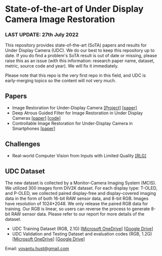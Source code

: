 # State-of-the-art of Under Display Camera Image Restoration

### LAST UPDATE: 27th July 2022

This repository provides state-of-the-art (SoTA) papers and results for Under Display Camera (UDC). We do our best to keep this repository up to date.  If you do find a problem's SoTA result is out of date or missing, please raise this as an issue (with this information: research paper name, dataset, metric, source code and year). We will fix it immediately.

Please note that this repo is the very first repo in this field, and UDC is early-merging topics so the content will not very much.
## Papers

* Image Restoration for Under-Display Camera [[Project]](https://yzhouas.github.io/projects/UDC/udc.html) [[paper]](https://arxiv.org/pdf/2003.04857v1.pdf)
* Deep Atrous Guided Filter for Image Restoration in Under Display Cameras [[paper]](https://arxiv.org/pdf/2008.06229v2.pdf) [[code]](https://github.com/varun19299/deep-atrous-guided-filter)
* Controllable Image Restoration for Under-Display Camera in Smartphones [[paper](https://openaccess.thecvf.com/content/CVPR2021/papers/Kwon_Controllable_Image_Restoration_for_Under-Display_Camera_in_Smartphones_CVPR_2021_paper.pdf)]

## Challenges
* Real-world Computer Vision from Inputs with Limited Quality [[RLG]](https://rlq-tod.github.io/index.html)

## UDC Dataset
The new dataset is collected by a Monitor-Camera Imaging System (MCIS). We utilized 300 images form DIV2K dataset. For each display type: T-OLED, and P-OLED, we collected paired display-free and display-covered imaging data in the form of both 16-bit RAW sensor data, and 8-bit RGB. Images have resolution of 1024*2048. We only release the paired RGB data for training. Our RGB is linear, so users can reverse the process to generate 8-bit RAW sensor data. Please refer to our report for more details of the dataset.

* UDC Training Dataset (RGB, 2.1G) [[Microsoft OneDrive](https://1drv.ms/u/s!At4CtN8cceVdbASQv94dYsMOkSk)] [[Google Drive](https://drive.google.com/file/d/1zB1xoxKBghTTq0CKU1VghBoAoQc5YlHk/view?usp=sharing)]
* UDC Validation and Testing Dataset and evaluation codes (RGB, 1.2G) [[Microsoft OneDrive](https://1drv.ms/u/s!At4CtN8cceVdbTR1bFO708hqPLw?e=qW8uMZ)] [[Google Drive](https://drive.google.com/file/d/171_-iTN7bIhLHMZiGHV8zgXtoTG3T297/view?usp=sharing)]

Email: vovantu.hust@gmail.com

